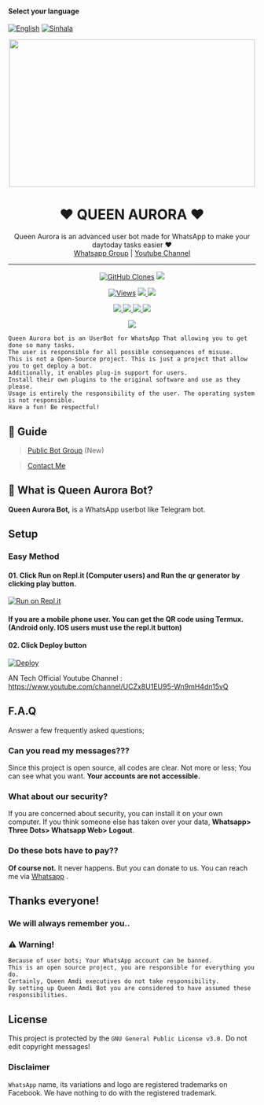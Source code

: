 #### Select your language

[![English](https://img.shields.io/badge/Select-English-red.svg)](https://github.com/MarshallParadox/QueenAurora/blob/launch/README.md)
[![Sinhala](https://img.shields.io/badge/Select-Sinhala-green.svg)](https://github.com/MarshallParadox/QueenAurora/blob/launch/README-SI.md)

<div align="center">
  <img src="https://w0.peakpx.com/wallpaper/526/615/HD-wallpaper-cyber-eyes-cyberpunk-neon-artist-artwork-digital-art.jpg" width="500" height="300">
  <h1>❤ QUEEN AURORA ❤</h1>
</div>
<p align="center">
   Queen Aurora is an advanced user bot made for WhatsApp to make your daytoday tasks easier ❤
    <br>
        <a href="https://chat.whatsapp.com/LYk6el7Ief41N2ypxVqcXD">Whatsapp Group</a> |
        <a href="https://www.youtube.com/channel/UCZx8U1EU95-Wn9mH4dn15vQ">Youtube Channel</a>
    <br>
</p>

---

<p align="center">
  <a href="https://github.com/MarshallParadox/QueenAurora"><img alt="GitHub Clones" src="https://img.shields.io/badge/dynamic/json?style=flat-square&label=Docker pulls&query=count&url=https://github.com/agentnox/8gh32jk565/blob/main/automated_repo.json?raw=True&logo=github"></a>
  
  </a>
  <a href="https://github.com/MarshallParadox/QueenAurora">
    <img src="https://img.shields.io/docker/image-size/fusuf/whatsasena?style=flat-square&logo=github&label=Image Size">
    
  </a>
</p>

<p align="center">

  <a href="https://github.com/MarshallParadox/QueenAurora">
    <img src="https://hits.seeyoufarm.com/api/count/incr/badge.svg?url=https%3A%2F%2Fgithub.com%2FBlackAmda%2FQueenAmdi&count_bg=%2379C83D&title_bg=%23555555&icon=gitpod.svg&icon_color=%23E7E7E7&title=Views&edge_flat=false" alt="Views"/></a>
  
  </a>
  <a href="https://github.com/MarshallParadox/QueenAurora/fork">
    <img src="https://img.shields.io/github/forks/BlackAmda/QueenAmdi?label=Fork&style=social">
    
  </a>
  <a href="https://github.com/MarshallParadox/QueenAurora/stargazers">
    <img src="https://img.shields.io/github/stars/MarshallParadox/QueenAurora?style=social">
  </a>
</p>

<p align="center">
  <a href="httsp://github.com/MarshallParadox/QueenAurora">
    <img src="https://img.shields.io/github/repo-size/phaticusthiccy/WhatsAsenaDuplicated?color=purple&label=Repo%20Size&style=plastic">

  </a>
  <a href="httsp://github.com/MarshallParadox/QueenAurora">
    <img src="https://img.shields.io/github/license/phaticusthiccy/WhatsAsenaDuplicated?color=purple&label=License&style=plastic">

  </a>
  <a href="httsp://github.com/MarshallParadox/QueenAurora">
    <img src="https://img.shields.io/github/languages/top/phaticusthiccy/WhatsAsenaDuplicated?color=purple&label=Javascript&style=plastic">

  </a>
  <a href="httsp://github.com/MarshallParadox/QueenAurora">
    <img src="https://img.shields.io/static/v1?label=Author&message=Black%20Amda&color=purple&style=plastic">

  </a>
  </p>
 <p align="center">
  <a href="https://wa.me/94701282176">
    <img src="https://img.shields.io/badge/Contact%20Me%20On%20Whatsapp-Queen%20Amdi%20Bot-purple&style=plastic">

  </a>
</p>

```
Queen Aurora bot is an UserBot for WhatsApp That allowing you to get done so many tasks.
The user is responsible for all possible consequences of misuse.
This is not a Open-Source project. This is just a project that allow you to get deploy a bot.
Additionally, it enables plug-in support for users.
Install their own plugins to the original software and use as they please.
Usage is entirely the responsibility of the user. The operating system is not responsible.
Have a fun! Be respectful!
```

## 📢 Guide

> [Public Bot Group](https://chat.whatsapp.com/BnmKcWq0Zg20xBE4hmM8sG) (New)

> [Contact Me](https://wa.me/94701282176)

## 🔎 What is Queen Aurora Bot?

**Queen Aurora Bot,** is a WhatsApp userbot like Telegram bot.

## Setup

### Easy Method

#### 01. Click Run on Repl.it (Computer users) and Run the qr generator by clicking play button.

[![Run on Repl.it](https://repl.it/badge/github/quiec/whatsasena)](https://levanter.up.railway.app/md)

#### If you are a mobile phone user. You can get the QR code using Termux. (Android only. IOS users must use the repl.it button)

#### 02. Click Deploy button

[![Deploy](https://www.herokucdn.com/deploy/button.svg)](https://heroku.com/deploy?template=https://github.com/MarshallParadox/QueenAurora)

AN Tech Official Youtube Channel : https://www.youtube.com/channel/UCZx8U1EU95-Wn9mH4dn15vQ

## F.A.Q

Answer a few frequently asked questions;

### Can you read my messages???

Since this project is open source, all codes are clear. Not more or less; You can see what you want. **Your accounts are not accessible.**

### What about our security?

If you are concerned about security, you can install it on your own computer. If you think someone else has taken over your data, **Whatsapp> Three Dots> Whatsapp Web> Logout**.

### Do these bots have to pay??

**Of course not.** It never happens. But you can donate to us. You can reach me via [Whatsapp](https://wa.me/94701282176) .

## Thanks everyone!

### We will always remember you..

### ⚠️ Warning!

```
Because of user bots; Your WhatsApp account can be banned.
This is an open source project, you are responsible for everything you do.
Certainly, Queen Amdi executives do not take responsibility.
By setting up Queen Amdi Bot you are considered to have assumed these responsibilities.
```

## License

This project is protected by the `GNU General Public License v3.0.`
Do not edit copyright messages!

### Disclaimer

`WhatsApp` name, its variations and logo are registered trademarks on Facebook. We have nothing to do with the registered trademark.
